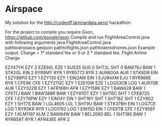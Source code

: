 # Airspace
My solution for the http://codeoff.laminardata.aero/ hackathon.

For the project to compile you require Gson,
https://github.com/google/gson
Compile and run FlightAreaControl.java with following arguments
java FlightAreaControl.java pathtoairpsace.geojson pathtoflights.json pathtoaerodromes.json
Example output. Charge = 1* standard fee or 0 or 2 * standard fee.
Flight Airline Charge

EZY47YK EZY 2
EZE60L EZE 1
SUS35 SUS 0
SHT2L SHT 0
BAW76J BAW 1
STK2GL EIN 2
RYR9MY RYR 1
RYR5772 RYR 2
AUR600A AUR 1
STK8DR EIN 1
EZY86PG EZY 1
EZY130 EZY 1
EIN2AW EIN 1
EJU84XM EJU 1
RYR966E RYR 1
CFE9X CFE 1
EZY27QC EZY 1
EZE10W EZE 1
LOG53CB LOG 1
AUR70B AUR 1
EZY32ZB EZY 1
AFR168H AFR 1
EZY158K EZY 1
BAW428 BAW 1
CFE1TJ BAW 1
BAW388R BAW 1
EZY97DT EZY 1
SHT6C SHT 1
CFE8720 CFE 1
EZY78PW EZY 1
EIN14Y EIN 1
SHT16Y SHT 1
SHT18Z SHT 1
EZY802 EZY 1
SHT7S BAW 1
LGL4605 LGL 1
SHT9U BAW 1
STK37BH EIN 1
LOG7CE LOG 1
RYR3KR RYR 1
LOG1762 LOG 1
EIN15D EIN 1
CFE9TB CFE 1
EZY85EF EZY 1
KLM1197 KLM 2
BAW84W BAW 1
BEL2060 BEL 1
SHT19S BAW 1
RYR658T RYR 1
AFR43EE AFR 2
